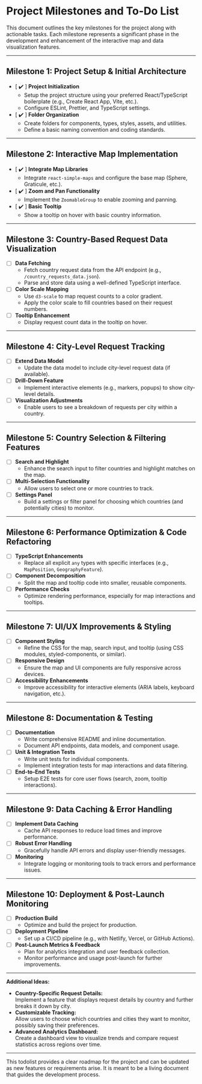 # Project Milestones and To-Do List

This document outlines the key milestones for the project along with actionable tasks. Each milestone represents a significant phase in the development and enhancement of the interactive map and data visualization features.

---

## Milestone 1: Project Setup & Initial Architecture
- [ ✔️ ] **Project Initialization**
    - Setup the project structure using your preferred React/TypeScript boilerplate (e.g., Create React App, Vite, etc.).
    - Configure ESLint, Prettier, and TypeScript settings.
- [ ✔️ ] **Folder Organization**
    - Create folders for components, types, styles, assets, and utilities.
    - Define a basic naming convention and coding standards.

---

## Milestone 2: Interactive Map Implementation
- [ ✔️ ] **Integrate Map Libraries**
    - Integrate `react-simple-maps` and configure the base map (Sphere, Graticule, etc.).
- [ ✔️ ] **Zoom and Pan Functionality**
    - Implement the `ZoomableGroup` to enable zooming and panning.
- [ ✔️ ] **Basic Tooltip**
    - Show a tooltip on hover with basic country information.

---

## Milestone 3: Country-Based Request Data Visualization
- [ ] **Data Fetching**
    - Fetch country request data from the API endpoint (e.g., `/country_requests_data.json`).
    - Parse and store data using a well-defined TypeScript interface.
- [ ] **Color Scale Mapping**
    - Use `d3-scale` to map request counts to a color gradient.
    - Apply the color scale to fill countries based on their request numbers.
- [ ] **Tooltip Enhancement**
    - Display request count data in the tooltip on hover.

---

## Milestone 4: City-Level Request Tracking
- [ ] **Extend Data Model**
    - Update the data model to include city-level request data (if available).
- [ ] **Drill-Down Feature**
    - Implement interactive elements (e.g., markers, popups) to show city-level details.
- [ ] **Visualization Adjustments**
    - Enable users to see a breakdown of requests per city within a country.

---

## Milestone 5: Country Selection & Filtering Features
- [ ] **Search and Highlight**
    - Enhance the search input to filter countries and highlight matches on the map.
- [ ] **Multi-Selection Functionality**
    - Allow users to select one or more countries to track.
- [ ] **Settings Panel**
    - Build a settings or filter panel for choosing which countries (and potentially cities) to monitor.

---

## Milestone 6: Performance Optimization & Code Refactoring
- [ ] **TypeScript Enhancements**
    - Replace all explicit `any` types with specific interfaces (e.g., `MapPosition`, `GeographyFeature`).
- [ ] **Component Decomposition**
    - Split the map and tooltip code into smaller, reusable components.
- [ ] **Performance Checks**
    - Optimize rendering performance, especially for map interactions and tooltips.

---

## Milestone 7: UI/UX Improvements & Styling
- [ ] **Component Styling**
    - Refine the CSS for the map, search input, and tooltip (using CSS modules, styled-components, or similar).
- [ ] **Responsive Design**
    - Ensure the map and UI components are fully responsive across devices.
- [ ] **Accessibility Enhancements**
    - Improve accessibility for interactive elements (ARIA labels, keyboard navigation, etc.).

---

## Milestone 8: Documentation & Testing
- [ ] **Documentation**
    - Write comprehensive README and inline documentation.
    - Document API endpoints, data models, and component usage.
- [ ] **Unit & Integration Tests**
    - Write unit tests for individual components.
    - Implement integration tests for map interactions and data filtering.
- [ ] **End-to-End Tests**
    - Setup E2E tests for core user flows (search, zoom, tooltip interactions).

---

## Milestone 9: Data Caching & Error Handling
- [ ] **Implement Data Caching**
    - Cache API responses to reduce load times and improve performance.
- [ ] **Robust Error Handling**
    - Gracefully handle API errors and display user-friendly messages.
- [ ] **Monitoring**
    - Integrate logging or monitoring tools to track errors and performance issues.

---

## Milestone 10: Deployment & Post-Launch Monitoring
- [ ] **Production Build**
    - Optimize and build the project for production.
- [ ] **Deployment Pipeline**
    - Set up a CI/CD pipeline (e.g., with Netlify, Vercel, or GitHub Actions).
- [ ] **Post-Launch Metrics & Feedback**
    - Plan for analytics integration and user feedback collection.
    - Monitor performance and usage post-launch for further improvements.

---

**Additional Ideas:**

- **Country-Specific Request Details:**  
  Implement a feature that displays request details by country and further breaks it down by city.
- **Customizable Tracking:**  
  Allow users to choose which countries and cities they want to monitor, possibly saving their preferences.
- **Advanced Analytics Dashboard:**  
  Create a dashboard view to visualize trends and compare request statistics across regions over time.

---

This todolist provides a clear roadmap for the project and can be updated as new features or requirements arise. It is meant to be a living document that guides the development process.

